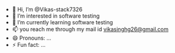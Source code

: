 - 👋 Hi, I’m @Vikas-stack7326
- 👀 I’m interested in software testing 
- 🌱 I’m currently learning software testing
- 📫 you reach me through my mail id vikasinghg26@gmail.com
- 😄 Pronouns: ...
- ⚡ Fun fact: ...

<!---
Vikas-stack7326/Vikas-stack7326 is a ✨ special ✨ repository because its `README.md` (this file) appears on your GitHub profile.
You can click the Preview link to take a look at your changes.
--->
